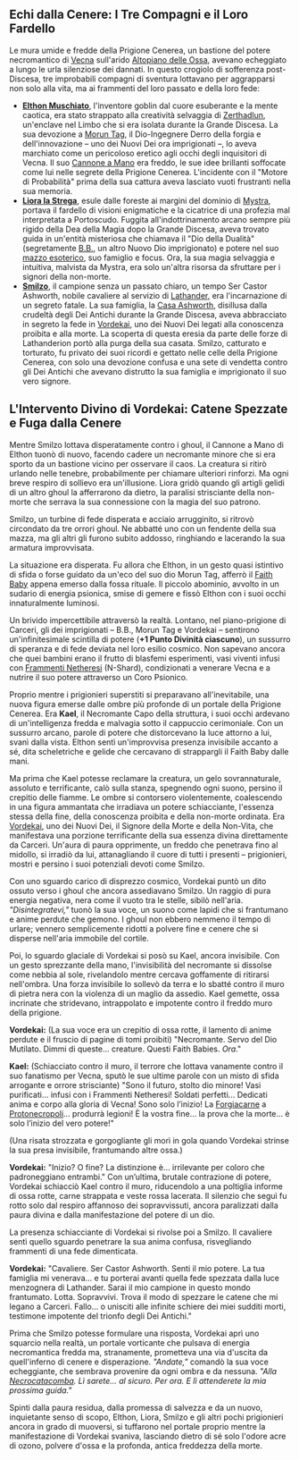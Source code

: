 ## Echi dalla Cenere: I Tre Compagni e il Loro Fardello

Le mura umide e fredde della Prigione Cenerea, un bastione del potere necromantico di [Vecna](entity-link://Vecna "Vecna, Dio dei Segreti, della Non-Morte e della Conoscenza Proibita. Signore dell'Altopiano delle Ossa.") sull'arido [Altopiano delle Ossa](entity-link://Venthrum%20Vecnarius%20-%20Altopiano%20delle%20Ossa "L'Altopiano delle Ossa, un tempo la nazione di Thay, ora dominio di Vecna, caratterizzato da cenere bianca e un cielo arancione."), avevano echeggiato a lungo le urla silenziose dei dannati. In questo crogiolo di sofferenza post-Discesa, tre improbabili compagni di sventura lottavano per aggrapparsi non solo alla vita, ma ai frammenti del loro passato e della loro fede:

* **[Elthon Muschiato](entity-link://Elthon%20Muschiato "Elthon Muschiato, inventore goblin del Limbo, devoto a Morun Tag, catturato da Vecna.")**, l'inventore goblin dal cuore esuberante e la mente caotica, era stato strappato alla creatività selvaggia di [Zerthadlun](entity-link://Zerthadlun "Zerthadlun, città githzerai nel Limbo, nota per le sue torri fluttuanti e il casinò Nexus di Fortuna."), un'enclave nel Limbo che si era isolata durante la Grande Discesa. La sua devozione a [Morun Tag](entity-link://Morun%20Tag "Morun Tag, Dio-Ingegnere Derro, uno dei Nuovi Dei imprigionati durante la Grande Discesa. Patrono di Elthon."), il Dio-Ingegnere Derro della forgia e dell'innovazione – uno dei Nuovi Dei ora imprigionati –, lo aveva marchiato come un pericoloso eretico agli occhi degli inquisitori di Vecna. Il suo [Cannone a Mano](entity-link://Cannone%20a%20Mano%20di%20Elthon "Arma da fuoco distintiva di Elthon Muschiato.") era freddo, le sue idee brillanti soffocate come lui nelle segrete della Prigione Cenerea. L'incidente con il "Motore di Probabilità" prima della sua cattura aveva lasciato vuoti frustranti nella sua memoria.
* **[Liora la Strega](entity-link://Liora%20la%20Strega "Liora, Strega delle foreste, fuggita da Mystra, ora legata al Dio della Dualità (B.B.).")**, esule dalle foreste ai margini del dominio di [Mystra](entity-link://Mystra "Mystra, Dea della Magia, una degli Dei Antichi che ha reso la Trama instabile dopo la Grande Discesa."), portava il fardello di visioni enigmatiche e la cicatrice di una profezia mal interpretata a Portoscudo. Fuggita all'indottrinamento arcano sempre più rigido della Dea della Magia dopo la Grande Discesa, aveva trovato guida in un'entità misteriosa che chiamava il "Dio della Dualità" (segretamente [B.B.](entity-link://B.B. "B.B., il Dio Barbaro Bugbear, uno dei Nuovi Dei imprigionati. Patrono segreto di Liora."), un altro Nuovo Dio imprigionato) e potere nel suo [mazzo esoterico](entity-link://Mazzo%20Esoterico%20di%20Liora "Il mazzo di carte di Liora, suo focus magico e famiglio per la classe Strega."), suo famiglio e focus. Ora, la sua magia selvaggia e intuitiva, malvista da Mystra, era solo un'altra risorsa da sfruttare per i signori della non-morte.
* **[Smilzo](entity-link://Smilzo%20(Ser%20Castor%20Ashworth) "Smilzo, ex Ser Castor Ashworth, cavaliere di Lathander la cui famiglia venerava segretamente Vordekai. Ora Campione di Vordekai.")**, il campione senza un passato chiaro, un tempo Ser Castor Ashworth, nobile cavaliere al servizio di [Lathander](entity-link://Lathander "Lathander, Dio dell'Alba, uno degli Dei Antichi. La sua fede fu abbandonata dalla famiglia Ashworth."), era l'incarnazione di un segreto fatale. La sua famiglia, la [Casa Ashworth](entity-link://Casa%20Ashworth "Casa nobile di Smilzo (Ser Castor Ashworth), segretamente devota a Vordekai dopo la Grande Discesa, epurata da Lathander."), disillusa dalla crudeltà degli Dei Antichi durante la Grande Discesa, aveva abbracciato in segreto la fede in [Vordekai](entity-link://Vordekai "Vordekai, Aspirante Lich, uno dei Nuovi Dei imprigionati, ora patrono di Smilzo."), uno dei Nuovi Dei legati alla conoscenza proibita e alla morte. La scoperta di questa eresia da parte delle forze di Lathanderion portò alla purga della sua casata. Smilzo, catturato e torturato, fu privato dei suoi ricordi e gettato nelle celle della Prigione Cenerea, con solo una devozione confusa e una sete di vendetta contro gli Dei Antichi che avevano distrutto la sua famiglia e imprigionato il suo vero signore.

## L'Intervento Divino di Vordekai: Catene Spezzate e Fuga dalla Cenere

Mentre Smilzo lottava disperatamente contro i ghoul, il Cannone a Mano di Elthon tuonò di nuovo, facendo cadere un necromante minore che si era sporto da un bastione vicino per osservare il caos. La creatura si ritirò urlando nelle tenebre, probabilmente per chiamare ulteriori rinforzi. Ma ogni breve respiro di sollievo era un'illusione. Liora gridò quando gli artigli gelidi di un altro ghoul la afferrarono da dietro, la paralisi strisciante della non-morte che serrava la sua connessione con la magia del suo patrono.

Smilzo, un turbine di fede disperata e acciaio arrugginito, si ritrovò circondato da tre orrori ghoul. Ne abbatté uno con un fendente della sua mazza, ma gli altri gli furono subito addosso, ringhiando e lacerando la sua armatura improvvisata.

La situazione era disperata. Fu allora che Elthon, in un gesto quasi istintivo di sfida o forse guidato da un'eco del suo dio Morun Tag, afferrò il [Faith Baby](entity-link://The%20Faith%20Baby "Faith Baby: Infante artificiale creato da Vecna, infuso con N-Shard e poteri psionici, destinato a generare fede.") appena emerso dalla fossa rituale. Il piccolo abominio, avvolto in un sudario di energia psionica, smise di gemere e fissò Elthon con i suoi occhi innaturalmente luminosi.

Un brivido impercettibile attraversò la realtà. Lontano, nel piano-prigione di Carceri, gli dei imprigionati – B.B., Morun Tag e Vordekai – sentirono un'infinitesimale scintilla di potere (**+1 Punto Divinità ciascuno**), un sussurro di speranza e di fede deviata nel loro esilio cosmico. Non sapevano ancora che quei bambini erano il frutto di blasfemi esperimenti, vasi viventi infusi con [Frammenti Netheresi](entity-link://Netherese%20Globe "Globi Netheresi (o N-Shard): Antichi e potenti artefatti Netheresi, legati al Reame Remoto, capaci di manipolare la magia e le energie psioniche.") (N-Shard), condizionati a venerare Vecna e a nutrire il suo potere attraverso un Coro Psionico.

Proprio mentre i prigionieri superstiti si preparavano all'inevitabile, una nuova figura emerse dalle ombre più profonde di un portale della Prigione Cenerea. Era **Kael**, il Necromante Capo della struttura, i suoi occhi ardevano di un'intelligenza fredda e malvagia sotto il cappuccio cerimoniale. Con un sussurro arcano, parole di potere che distorcevano la luce attorno a lui, svanì dalla vista. Elthon sentì un'improvvisa presenza invisibile accanto a sé, dita scheletriche e gelide che cercavano di strappargli il Faith Baby dalle mani.

Ma prima che Kael potesse reclamare la creatura, un gelo sovrannaturale, assoluto e terrificante, calò sulla stanza, spegnendo ogni suono, persino il crepitio delle fiamme. Le ombre si contorsero violentemente, coalescendo in una figura ammantata che irradiava un potere schiacciante, l'essenza stessa della fine, della conoscenza proibita e della non-morte ordinata. Era [Vordekai](entity-link://Vordekai "Vordekai, il Dio della Morte e della Non-Vita, uno dei Nuovi Dei imprigionati a Carceri."), uno dei Nuovi Dei, il Signore della Morte e della Non-Vita, che manifestava una porzione terrificante della sua essenza divina direttamente da Carceri. Un'aura di paura opprimente, un freddo che penetrava fino al midollo, si irradiò da lui, attanagliando il cuore di tutti i presenti – prigionieri, mostri e persino i suoi potenziali devoti come Smilzo.

Con uno sguardo carico di disprezzo cosmico, Vordekai puntò un dito ossuto verso i ghoul che ancora assediavano Smilzo. Un raggio di pura energia negativa, nera come il vuoto tra le stelle, sibilò nell'aria. *"Disintegratevi,"* tuonò la sua voce, un suono come lapidi che si frantumano e anime perdute che gemono. I ghoul non ebbero nemmeno il tempo di urlare; vennero semplicemente ridotti a polvere fine e cenere che si disperse nell'aria immobile del cortile.

Poi, lo sguardo glaciale di Vordekai si posò su Kael, ancora invisibile. Con un gesto sprezzante della mano, l'invisibilità del necromante si dissolse come nebbia al sole, rivelandolo mentre cercava goffamente di ritirarsi nell'ombra. Una forza invisibile lo sollevò da terra e lo sbatté contro il muro di pietra nera con la violenza di un maglio da assedio. Kael gemette, ossa incrinate che stridevano, intrappolato e impotente contro il freddo muro della prigione.

**Vordekai:** (La sua voce era un crepitio di ossa rotte, il lamento di anime perdute e il fruscio di pagine di tomi proibiti) "Necromante. Servo del Dio Mutilato. Dimmi di queste... creature. Questi Faith Babies. *Ora*."

**Kael:** (Schiacciato contro il muro, il terrore che lottava vanamente contro il suo fanatismo per Vecna, sputò le sue ultime parole con un misto di sfida arrogante e orrore strisciante) "Sono il futuro, stolto dio minore! Vasi purificati... infusi con i Frammenti Netheresi! Soldati perfetti... Dedicati anima e corpo alla gloria di Vecna! Sono solo l’inizio! La [Forgiacarne](entity-link://Forgiacarne "La Forgiacarne, situata a Protonecropoli, è il luogo dove Vecna crea i Faith Babies.") a [Protonecropoli](entity-link://Protonecropoli "Protonecropoli, capitale di Vecna nell'Altopiano delle Ossa, è il centro della sua influenza necromantica e psionica.")… produrrà legioni! È la vostra fine… la prova che la morte… è solo l’inizio del vero potere!"

(Una risata strozzata e gorgogliante gli morì in gola quando Vordekai strinse la sua presa invisibile, frantumando altre ossa.)

**Vordekai:** "Inizio? O fine? La distinzione è… irrilevante per coloro che padroneggiano entrambi." Con un’ultima, brutale contrazione di potere, Vordekai schiacciò Kael contro il muro, riducendolo a una poltiglia informe di ossa rotte, carne strappata e veste rossa lacerata. Il silenzio che seguì fu rotto solo dal respiro affannoso dei sopravvissuti, ancora paralizzati dalla paura divina e dalla manifestazione del potere di un dio.

La presenza schiacciante di Vordekai si rivolse poi a Smilzo. Il cavaliere sentì quello sguardo penetrare la sua anima confusa, risvegliando frammenti di una fede dimenticata.

**Vordekai:** "Cavaliere. Ser Castor Ashworth. Senti il mio potere. La tua famiglia mi venerava… e tu porterai avanti quella fede spezzata dalla luce menzognera di Lathander. Sarai il mio campione in questo mondo frantumato. Lotta. Sopravvivi. Trova il modo di spezzare le catene che mi legano a Carceri. Fallo… o unisciti alle infinite schiere dei miei sudditi morti, testimone impotente del trionfo degli Dei Antichi."

Prima che Smilzo potesse formulare una risposta, Vordekai aprì uno squarcio nella realtà, un portale vorticante che pulsava di energia necromantica fredda ma, stranamente, prometteva una via d'uscita da quell'inferno di cenere e disperazione. *"Andate,"* comandò la sua voce echeggiante, che sembrava provenire da ogni ombra e da nessuna. *"Alla [Necrocatacomba](entity-link://The%20Necro-Catacomb "La Necrocatacomba è il demi-piano creato da Vordekai, un rifugio per i suoi seguaci e un centro di studi necromantici."). Lì sarete… al sicuro. Per ora. E lì attenderete la mia prossima guida."*

Spinti dalla paura residua, dalla promessa di salvezza e da un nuovo, inquietante senso di scopo, Elthon, Liora, Smilzo e gli altri pochi prigionieri ancora in grado di muoversi, si tuffarono nel portale proprio mentre la manifestazione di Vordekai svaniva, lasciando dietro di sé solo l'odore acre di ozono, polvere d'ossa e la profonda, antica freddezza della morte.